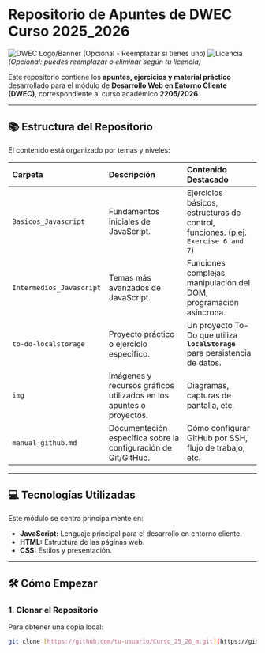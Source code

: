 # Repositorio de Apuntes de DWEC Curso 2025_2026


![DWEC Logo/Banner (Opcional - Reemplazar si tienes uno)](https://img.shields.io/badge/Curso-DWEC%202205__2026-blue)
![Licencia](https://img.shields.io/badge/License-MIT-green) *(Opcional: puedes reemplazar o eliminar según tu licencia)*

Este repositorio contiene los **apuntes, ejercicios y material práctico** desarrollado para el módulo de **Desarrollo Web en Entorno Cliente (DWEC)**, correspondiente al curso académico **2205/2026**.

---

## 📚 Estructura del Repositorio

El contenido está organizado por temas y niveles:

| Carpeta | Descripción | Contenido Destacado |
| :--- | :--- | :--- |
| `Basicos_Javascript` | Fundamentos iniciales de JavaScript. | Ejercicios básicos, estructuras de control, funciones. (p.ej. `Exercise 6 and 7`) |
| `Intermedios_Javascript` | Temas más avanzados de JavaScript. | Funciones complejas, manipulación del DOM, programación asíncrona. |
| `to-do-localstorage` | Proyecto práctico o ejercicio específico. | Un proyecto To-Do que utiliza **`localStorage`** para persistencia de datos. |
| `img` | Imágenes y recursos gráficos utilizados en los apuntes o proyectos. | Diagramas, capturas de pantalla, etc. |
| `manual_github.md` | Documentación específica sobre la configuración de Git/GitHub. | Cómo configurar GitHub por SSH, flujo de trabajo, etc. |

---

## 💻 Tecnologías Utilizadas

Este módulo se centra principalmente en:

* **JavaScript:** Lenguaje principal para el desarrollo en entorno cliente.
* **HTML:** Estructura de las páginas web.
* **CSS:** Estilos y presentación.

---

## 🛠️ Cómo Empezar

### 1. Clonar el Repositorio

Para obtener una copia local:

```bash
git clone [https://github.com/tu-usuario/Curso_25_26_m.git](https://github.com/tu-usuario/Curso_25_26_m.git)
